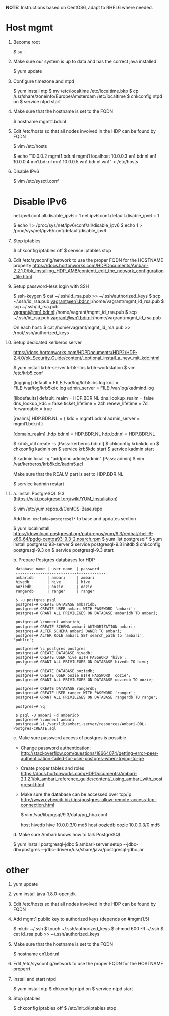 **NOTE:** Instructions based on CentOS6, adapt to RHEL6 where needed.

# Host mgmt

1. Become root

    $ su -

1. Make sure our system is up to data and has the correct java installed

    $ yum update

1. Configure timezone and ntpd

    $ yum install ntp
    $ mv /etc/localtime /etc/localtime.bkp
    $ cp /usr/share/zoneinfo/Europe/Amsterdam /etc/localtime
    $ chkconfig ntpd on
    $ service ntpd start

1. Make sure that the hostname is set to the FQDN

    $ hostname
    mgmt1.bdr.nl

1. Edit /etc/hosts so that all nodes involved in the HDP can be found by FQDN

    $ vim /etc/hosts

    $ echo "10.0.0.2    mgmt1.bdr.nl mgmt1 localhost
    10.0.0.3    en1.bdr.nl en1
    10.0.0.4    mn1.bdr.nl mn1
    10.0.0.5    wn1.bdr.nl wn1" > /etc/hosts

1. Disable IPv6

    $ vim /etc/sysctl.conf

    # Disable IPv6
    net.ipv6.conf.all.disable_ipv6 = 1
    net.ipv6.conf.default.disable_ipv6 = 1

    $ echo 1 > /proc/sys/net/ipv6/conf/all/disable_ipv6
    $ echo 1 > /proc/sys/net/ipv6/conf/default/disable_ipv6

1. Stop iptables

    $ chkconfig iptables off
    $ service iptables stop

1. Edit /etc/sysconfig/network to use the proper FQDN for the HOSTNAME property
   https://docs.hortonworks.com/HDPDocuments/Ambari-2.2.1.0/bk_Installing_HDP_AMB/content/_edit_the_network_configuration_file.html

1. Setup password-less login with SSH

    $ ssh-keygen
    $ cat ~/.ssh/id_rsa.pub >> ~/.ssh/authorized_keys
    $ scp ~/.ssh/id_rsa.pub vagrant@en1.bdr.nl:/home/vagrant/mgmt_id_rsa.pub
    $ scp ~/.ssh/id_rsa.pub vagrant@mn1.bdr.nl:/home/vagrant/mgmt_id_rsa.pub
    $ scp ~/.ssh/id_rsa.pub vagrant@wn1.bdr.nl:/home/vagrant/mgmt_id_rsa.pub

    On each host:
    $ cat /home/vagrant/mgmt_id_rsa.pub >> /root/.ssh/authorized_keys

1. Setup dedicated kerberos server

   https://docs.hortonworks.com/HDPDocuments/HDP2/HDP-2.4.0/bk_Security_Guide/content/_optional_install_a_new_mit_kdc.html

    $ yum install krb5-server krb5-libs krb5-workstation
    $ vim /etc/krb5.conf

    [logging]
     default = FILE:/var/log/krb5libs.log
     kdc = FILE:/var/log/krb5kdc.log
     admin_server = FILE:/var/log/kadmind.log

    [libdefaults]
     default_realm = HDP.BDR.NL
     dns_lookup_realm = false
     dns_lookup_kdc = false
     ticket_lifetime = 24h
     renew_lifetime = 7d
     forwardable = true

    [realms]
     HDP.BDR.NL = {
      kdc = mgmt1.bdr.nl
      admin_server = mgmt1.bdr.nl
     }

    [domain_realm]
     .hdp.bdr.nl = HDP.BDR.NL
     hdp.bdr.nl = HDP.BDR.NL


    $ kdb5_util create -s [Pass: kerberos.bdr.nl]
    $ chkconfig krb5kdc on
    $ chkconfig kadmin on
    $ service krb5kdc start
    $ service kadmin start

    $ kadmin.local -q "addprinc admin/admin" [Pass: admin]
    $ vim /var/kerberos/krb5kdc/kadm5.acl

   Make sure that the REALM part is set to HDP.BDR.NL

    $ service kadmin restart


1. a. Install PostgreSQL 9.3 (https://wiki.postgresql.org/wiki/YUM_Installation)

      $ vim /etc/yum.repos.d/CentOS-Base.repo

      Add line: `exclude=postgresql*` to base and updates section

      $ yum localinstall https://download.postgresql.org/pub/repos/yum/9.3/redhat/rhel-6-x86_64/pgdg-centos93-9.3-2.noarch.rpm
      $ yum list postgresql*
      $ yum install postgresql93-server
      $ service postgresql-9.3 initdb
      $ chkconfig postgresql-9.3 on
      $ service postgresql-9.3 start


   b. Prepare Postgres databases for HDP

        database name | user name  | password
        --------------+------------+------------
        ambaridb      | ambari     | ambari
        hivedb        | hive       | hive
        ooziedb       | oozie      | oozie
        rangerdb      | ranger     | ranger

        $ -u postgres psql
        postgres=# CREATE DATABASE ambaridb;
        postgres=# CREATE USER ambari WITH PASSWORD 'ambari';
        postgres=# GRANT ALL PRIVILEGES ON DATABASE ambaridb TO ambari;

        postgres=# \connect ambaridb;
        postgres=# CREATE SCHEMA ambari AUTHORIZATION ambari;
        postgres=# ALTER SCHEMA ambari OWNER TO ambari;
        postgres=# ALTER ROLE ambari SET search_path to ‘ambari’, 'public';

        postgres=# \c postgres postgres
        postgres=# CREATE DATABASE hivedb;
        postgres=# CREATE USER hive WITH PASSWORD 'hive';
        postgres=# GRANT ALL PRIVILEGES ON DATABASE hivedb TO hive;

        postgres=# CREATE DATABASE ooziedb;
        postgres=# CREATE USER oozie WITH PASSWORD 'oozie';
        postgres=# GRANT ALL PRIVILEGES ON DATABASE ooziedb TO oozie;

        postgres=# CREATE DATABASE rangerdb;
        postgres=# CREATE USER ranger WITH PASSWORD 'ranger';
        postgres=# GRANT ALL PRIVILEGES ON DATABASE rangerdb TO ranger;

        postgres=# \q

        $ psql -U ambari -d ambaridb
        postgres=# \connect ambari
        postgres=# \i /var/lib/ambari-server/resources/Ambari-DDL-Postgres-CREATE.sql

   c. Make sure password access of postgres is possible

    * Change password authentication:
      http://stackoverflow.com/questions/18664074/getting-error-peer-authentication-failed-for-user-postgres-when-trying-to-ge
    * Create proper tables and roles
      https://docs.hortonworks.com/HDPDocuments/Ambari-2.1.2.1/bk_ambari_reference_guide/content/_using_ambari_with_postgresql.html
    * Make sure the database can be accessed over tcp/ip
      http://www.cyberciti.biz/tips/postgres-allow-remote-access-tcp-connection.html

      $ vim /var/lib/pgsql/9.3/data/pg_hba.conf

      host  hivedb  hive  10.0.0.3/0 md5
      host  ooziedb oozie 10.0.0.3/0 md5

   d. Make sure Ambari knows how to talk PostgreSQL

    $ yum install postgresql-jdbc
    $ ambari-server setup --jdbc-db=postgres --jdbc-driver=/usr/share/java/postgresql-jdbc.jar

# other

1. yum update

2. yum install java-1.8.0-openjdk

3. Edit /etc/hosts so that all nodes involved in the HDP can be found by FQDN

4. Add mgmt1 public key to authorized keys (depends on #mgmt1.5)

    $ mkdir ~/.ssh
    $ touch ~/.ssh/authorized_keys
    $ chmod 600 -R ~/.ssh
    $ cat id_rsa.pub >> ~/.ssh/authorized_keys

5. Make sure that the hostname is set to the FQDN

    $ hostname en1.bdr.nl

6. Edit /etc/sysconfig/network to use the proper FQDN for the HOSTNAME properrt

7. Install and start ntpd

    $ yum install ntp
    $ chkconfig ntpd on
    $ service ntpd start

8. Stop iptables

    $ chkconfig iptables off
    $ /etc/init.d/iptables stop
